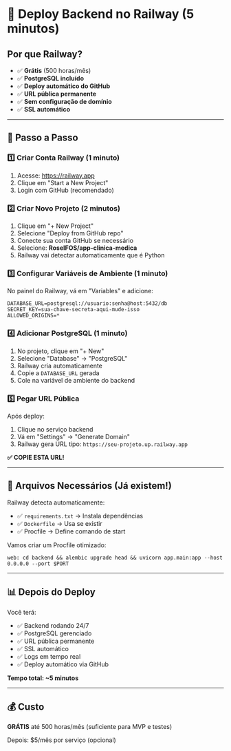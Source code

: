 # 🚀 Deploy Backend no Railway (5 minutos)

## Por que Railway?

- ✅ **Grátis** (500 horas/mês)
- ✅ **PostgreSQL incluído**
- ✅ **Deploy automático do GitHub**
- ✅ **URL pública permanente**
- ✅ **Sem configuração de domínio**
- ✅ **SSL automático**

---

## 🚀 Passo a Passo

### 1️⃣ Criar Conta Railway (1 minuto)

1. Acesse: https://railway.app
2. Clique em "Start a New Project"
3. Login com GitHub (recomendado)

### 2️⃣ Criar Novo Projeto (2 minutos)

1. Clique em "+ New Project"
2. Selecione "Deploy from GitHub repo"
3. Conecte sua conta GitHub se necessário
4. Selecione: **RoseIFOS/app-clinica-medica**
5. Railway vai detectar automaticamente que é Python

### 3️⃣ Configurar Variáveis de Ambiente (1 minuto)

No painel do Railway, vá em "Variables" e adicione:

```
DATABASE_URL=postgresql://usuario:senha@host:5432/db
SECRET_KEY=sua-chave-secreta-aqui-mude-isso
ALLOWED_ORIGINS=*
```

### 4️⃣ Adicionar PostgreSQL (1 minuto)

1. No projeto, clique em "+ New"
2. Selecione "Database" → "PostgreSQL"
3. Railway cria automaticamente
4. Copie a `DATABASE_URL` gerada
5. Cole na variável de ambiente do backend

### 5️⃣ Pegar URL Pública

Após deploy:
1. Clique no serviço backend
2. Vá em "Settings" → "Generate Domain"
3. Railway gera URL tipo: `https://seu-projeto.up.railway.app`

**✅ COPIE ESTA URL!**

---

## 🔧 Arquivos Necessários (Já existem!)

Railway detecta automaticamente:
- ✅ `requirements.txt` → Instala dependências
- ✅ `Dockerfile` → Usa se existir
- ✅ Procfile → Define comando de start

Vamos criar um Procfile otimizado:

```
web: cd backend && alembic upgrade head && uvicorn app.main:app --host 0.0.0.0 --port $PORT
```

---

## 📊 Depois do Deploy

Você terá:
- ✅ Backend rodando 24/7
- ✅ PostgreSQL gerenciado
- ✅ URL pública permanente
- ✅ SSL automático
- ✅ Logs em tempo real
- ✅ Deploy automático via GitHub

**Tempo total: ~5 minutos**

---

## 💰 Custo

**GRÁTIS** até 500 horas/mês (suficiente para MVP e testes)

Depois: $5/mês por serviço (opcional)

